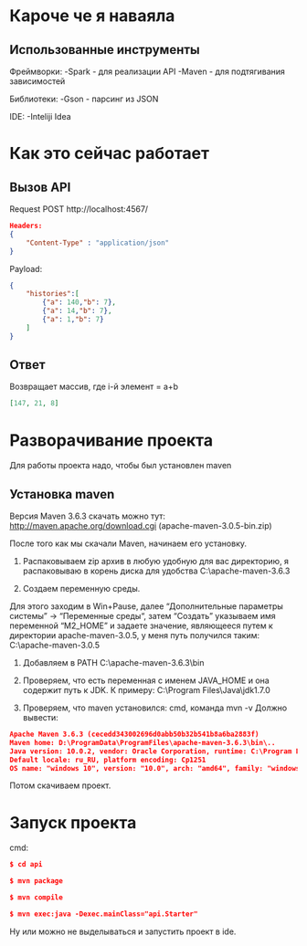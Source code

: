 # Кароче че я наваяла
## Использованные инструменты

Фреймворки:
-Spark - для реализации API
-Maven - для подтягивания зависимостей

Библиотеки:
-Gson - парсинг из JSON

IDE:
-Inteliji Idea

# Как это сейчас работает
## Вызов API
Request POST http://localhost:4567/
```json
Headers:
{
    "Content-Type" : "application/json"
}
```
Payload:
```json
{
    "histories":[
        {"a": 140,"b": 7},
        {"a": 14,"b": 7},
        {"a": 1,"b": 7}
    ]
}
```
## Ответ
Возвращает массив, где i-й элемент = a+b
```json
[147, 21, 8]
```
# Разворачивание проекта
Для работы проекта надо, чтобы был установлен maven

## Установка maven
Версия Maven 3.6.3 скачать можно тут: http://maven.apache.org/download.cgi (apache-maven-3.0.5-bin.zip)

После того как мы скачали Maven, начинаем его установку.

1. Распаковываем zip архив в любую удобную для вас директорию, я распаковываю в корень диска для удобства C:\\apache-maven-3.6.3

2. Создаем переменную среды.

Для этого заходим в Win+Pause, далее “Дополнительные параметры системы” -> “Переменные среды“, затем “Создать” указываем имя переменной “M2_HOME” и задаете значение, являющееся путем к директории apache-maven-3.0.5, у меня путь получился таким: C:\\apache-maven-3.0.5

1) Добавляем в PATH C:\\apache-maven-3.6.3\bin

2) Проверяем, что есть переменная с именем JAVA_HOME и она содержит путь к JDK. К примеру: C:\Program Files\Java\jdk1.7.0

3. Проверяем, что maven установился: cmd, команда mvn -v
Должно вывести:
```json
Apache Maven 3.6.3 (cecedd343002696d0abb50b32b541b8a6ba2883f)
Maven home: D:\ProgramData\ProgramFiles\apache-maven-3.6.3\bin\..
Java version: 10.0.2, vendor: Oracle Corporation, runtime: C:\Program Files\Java\jdk-10.0.2
Default locale: ru_RU, platform encoding: Cp1251
OS name: "windows 10", version: "10.0", arch: "amd64", family: "windows"
```

Потом скачиваем проект.

# Запуск проекта


cmd:

```json
$ cd api

$ mvn package

$ mvn compile

$ mvn exec:java -Dexec.mainClass="api.Starter"
```

Ну или можно не выделываться и запустить проект в ide.


